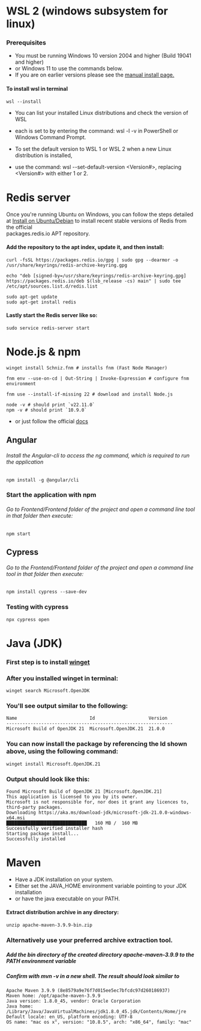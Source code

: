 # WSL 2 (windows subsystem for linux)
### Prerequisites

- You must be running Windows 10 version 2004 and higher (Build 19041 and higher)
- or Windows 11 to use the commands below.
- If you are on earlier versions please see the [manual install page.](https://learn.microsoft.com/en-us/windows/wsl/install-manual)
#### To install wsl in terminal    
    wsl --install
- You can list your installed Linux distributions and check the version of WSL
- each is set to by entering the command: wsl -l -v in PowerShell or Windows Command Prompt.

- To set the default version to WSL 1 or WSL 2 when a new Linux distribution is installed,
- use the command: wsl --set-default-version <Version#>, replacing <Version#> with either 1 or 2.
# Redis server
 Once you're running Ubuntu on Windows, you can follow the steps detailed  
 at [Install on Ubuntu/Debian](https://redis.io/docs/latest/operate/oss_and_stack/install/install-redis/install-redis-on-linux/#install-on-ubuntu-debian) to install recent stable versions of Redis from the official  
 packages.redis.io APT repository. 
#### Add the repository to the apt index, update it, and then install:
    curl -fsSL https://packages.redis.io/gpg | sudo gpg --dearmor -o /usr/share/keyrings/redis-archive-keyring.gpg

    echo "deb [signed-by=/usr/share/keyrings/redis-archive-keyring.gpg] https://packages.redis.io/deb $(lsb_release -cs) main" | sudo tee /etc/apt/sources.list.d/redis.list
    
    sudo apt-get update
    sudo apt-get install redis
#### Lastly start the Redis server like so: 
    sudo service redis-server start
# Node.js & npm
    winget install Schniz.fnm # installs fnm (Fast Node Manager)

    fnm env --use-on-cd | Out-String | Invoke-Expression # configure fnm environment

    fnm use --install-if-missing 22 # download and install Node.js

    node -v # should print `v22.11.0` 
    npm -v # should print `10.9.0`
- or just follow the official [docs](https://docs.npmjs.com/downloading-and-installing-node-js-and-npm)

## Angular
###### Install the Angular-cli to access the ng command, which is required to run the application
    npm install -g @angular/cli
### Start the application with npm
###### Go to Frontend/Frontend folder of the project and open a command line tool in that folder then execute:
    npm start
## Cypress
###### Go to the Frontend/Frontend folder of the project and open a command line tool in that folder then execute:
    npm install cypress --save-dev
### Testing with cypress
    npx cypress open
# Java (JDK)

### First step is to install [winget](https://learn.microsoft.com/en-us/windows/package-manager/winget/#install-winget)

### After you installed winget in terminal: 
    winget search Microsoft.OpenJDK 
### You'll see output similar to the following: 

    Name                           Id                    Version
    --------------------------------------------------------------
    Microsoft Build of OpenJDK 21  Microsoft.OpenJDK.21  21.0.0

### You can now install the package by referencing the Id shown above, using the following command:

    winget install Microsoft.OpenJDK.21

### Output should look like this:

    Found Microsoft Build of OpenJDK 21 [Microsoft.OpenJDK.21]
    This application is licensed to you by its owner.
    Microsoft is not responsible for, nor does it grant any licences to, third-party packages.
    Downloading https://aka.ms/download-jdk/microsoft-jdk-21.0.0-windows-x64.msi
    ██████████████████████████████   160 MB /  160 MB
    Successfully verified installer hash
    Starting package install...    
    Successfully installed


# Maven

- Have a JDK installation on your system. 
- Either set the JAVA_HOME environment variable pointing to your JDK installation 
- or have the java executable on your PATH.
#### Extract distribution archive in any directory:

    unzip apache-maven-3.9.9-bin.zip

### Alternatively use your preferred archive extraction tool.

##### Add the bin directory of the created directory apache-maven-3.9.9 to the PATH environment variable
##### Confirm with mvn -v in a new shell. The result should look similar to
    Apache Maven 3.9.9 (8e8579a9e76f7d015ee5ec7bfcdc97d260186937)
    Maven home: /opt/apache-maven-3.9.9
    Java version: 1.8.0_45, vendor: Oracle Corporation
    Java home: /Library/Java/JavaVirtualMachines/jdk1.8.0_45.jdk/Contents/Home/jre
    Default locale: en_US, platform encoding: UTF-8
    OS name: "mac os x", version: "10.8.5", arch: "x86_64", family: "mac"   